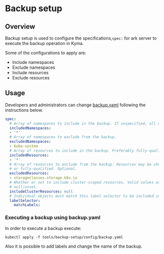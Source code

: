 # Backup setup

## Overview

Backup setup is used to configure the specifications,`spec:`  for ark server to execute the backup operation in Kyma.

Some of the configurations to apply are:

* Include namespaces
* Exclude namespaces
* Include resources
* Exclude resources


## Usage

Developers and administrators can change [backup.yaml](config/backup.yaml) following the instructions below.

```yaml
spec:
  # Array of namespaces to include in the backup. If unspecified, all namespaces are included.
  includedNamespaces:
  - '*'
  # Array of namespaces to exclude from the backup.
  excludedNamespaces:
  - kube-system
  # Array of resources to include in the backup. Preferably fully-qualified. 
  includedResources:
  - '*'
  # Array of resources to exclude from the backup. Resources may be shortcuts (e.g. 'po' for 'pods')
  # or fully-qualified. Optional.
  excludedResources:
  - storageclasses.storage.k8s.io
  # Whether or not to include cluster-scoped resources. Valid values are true, false, and
  # null/unset. 
  includeClusterResources: null
  # Individual objects must match this label selector to be included in the backup.
  labelSelector:
    matchLabels:
```

### Executing a backup using backup.yaml

In order to execute a backup execute:

`kubectl apply -f tools/backup-setup/config/backup.yaml`

Also it is possible to add labels and change the name of the backup.